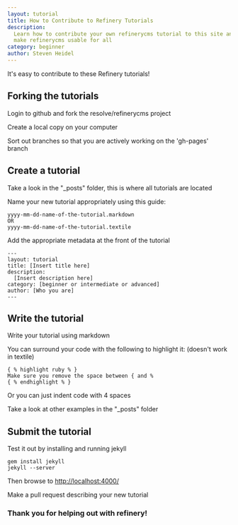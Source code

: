 ```yaml
---
layout: tutorial
title: How to Contribute to Refinery Tutorials
description: 
  Learn how to contribute your own refinerycms tutorial to this site and help 
  make refinerycms usable for all
category: beginner
author: Steven Heidel
---
```


It's easy to contribute to these Refinery tutorials!

## Forking the tutorials

Login to github and fork the resolve/refinerycms project

Create a local copy on your computer

Sort out branches so that you are actively working on the 'gh-pages' branch

## Create a tutorial

Take a look in the "\_posts" folder, this is where all tutorials are located

Name your new tutorial appropriately using this guide:

    yyyy-mm-dd-name-of-the-tutorial.markdown
    OR
    yyyy-mm-dd-name-of-the-tutorial.textile

Add the appropriate metadata at the front of the tutorial

    ---
    layout: tutorial
    title: [Insert title here]
    description: 
      [Insert description here]
    category: [beginner or intermediate or advanced]
    author: [Who you are]
    ---

## Write the tutorial

Write your tutorial using markdown

You can surround your code with the following to highlight it: (doesn't work in textile)

    { % highlight ruby % } 
    Make sure you remove the space between { and %
    { % endhighlight % }

Or you can just indent code with 4 spaces

Take a look at other examples in the "\_posts" folder

## Submit the tutorial

Test it out by installing and running jekyll

    gem install jekyll
    jekyll --server

Then browse to [http://localhost:4000/](http://localhost:4000/)

Make a pull request describing your new tutorial

### Thank you for helping out with refinery!
